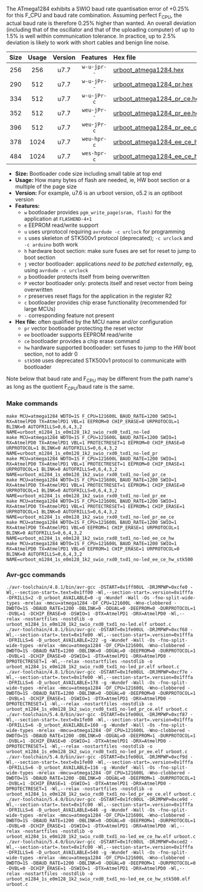 The ATmega1284 exhibits a SWIO baud rate quantisation error of +0.25% for this F_CPU and baud rate combination. Assuming perfect F<sub>CPU</sub>, the actual baud rate is therefore 0.25% higher than wanted. An overall deviation (including that of the oscillator and that of the uploading computer) of up to 1.5% is well within communication tolerance. In practice, up to 2.5% deviation is likely to work with short cables and benign line noise.

|Size|Usage|Version|Features|Hex file|
|:-:|:-:|:-:|:-:|:--|
|256|256|u7.7|`w-u-jpr--`|[urboot_atmega1284.hex](https://raw.githubusercontent.com/stefanrueger/urboot.hex/main/u7.7/cores/mightycore/atmega1284/watchdog_1_s/internal_oscillator/121600_hz/1200_baud/uart0_rxd0_txd1/no-led/urboot_atmega1284.hex)|
|290|512|u7.7|`w-u-jPr--`|[urboot_atmega1284_pr.hex](https://raw.githubusercontent.com/stefanrueger/urboot.hex/main/u7.7/cores/mightycore/atmega1284/watchdog_1_s/internal_oscillator/121600_hz/1200_baud/uart0_rxd0_txd1/no-led/urboot_atmega1284_pr.hex)|
|334|512|u7.7|`w-u-jPr-c`|[urboot_atmega1284_pr_ce.hex](https://raw.githubusercontent.com/stefanrueger/urboot.hex/main/u7.7/cores/mightycore/atmega1284/watchdog_1_s/internal_oscillator/121600_hz/1200_baud/uart0_rxd0_txd1/no-led/urboot_atmega1284_pr_ce.hex)|
|352|512|u7.7|`weu-jPr--`|[urboot_atmega1284_pr_ee.hex](https://raw.githubusercontent.com/stefanrueger/urboot.hex/main/u7.7/cores/mightycore/atmega1284/watchdog_1_s/internal_oscillator/121600_hz/1200_baud/uart0_rxd0_txd1/no-led/urboot_atmega1284_pr_ee.hex)|
|396|512|u7.7|`weu-jPr-c`|[urboot_atmega1284_pr_ee_ce.hex](https://raw.githubusercontent.com/stefanrueger/urboot.hex/main/u7.7/cores/mightycore/atmega1284/watchdog_1_s/internal_oscillator/121600_hz/1200_baud/uart0_rxd0_txd1/no-led/urboot_atmega1284_pr_ee_ce.hex)|
|378|1024|u7.7|`weu-hpr-c`|[urboot_atmega1284_ee_ce_hw.hex](https://raw.githubusercontent.com/stefanrueger/urboot.hex/main/u7.7/cores/mightycore/atmega1284/watchdog_1_s/internal_oscillator/121600_hz/1200_baud/uart0_rxd0_txd1/no-led/urboot_atmega1284_ee_ce_hw.hex)|
|484|1024|u7.7|`wes-hpr-c`|[urboot_atmega1284_ee_ce_hw_stk500.hex](https://raw.githubusercontent.com/stefanrueger/urboot.hex/main/u7.7/cores/mightycore/atmega1284/watchdog_1_s/internal_oscillator/121600_hz/1200_baud/uart0_rxd0_txd1/no-led/urboot_atmega1284_ee_ce_hw_stk500.hex)|

- **Size:** Bootloader code size including small table at top end
- **Usage:** How many bytes of flash are needed, ie, HW boot section or a multiple of the page size
- **Version:** For example, u7.6 is an urboot version, o5.2 is an optiboot version
- **Features:**
  + `w` bootloader provides `pgm_write_page(sram, flash)` for the application at `FLASHEND-4+1`
  + `e` EEPROM read/write support
  + `u` uses urprotocol requiring `avrdude -c urclock` for programming
  + `s` uses skeleton of STK500v1 protocol (deprecated); `-c urclock` and `-c arduino` both work
  + `h` hardware boot section: make sure fuses are set for reset to jump to boot section
  + `j` vector bootloader: applications *need to be patched externally*, eg, using `avrdude -c urclock`
  + `p` bootloader protects itself from being overwritten
  + `P` vector bootloader only: protects itself and reset vector from being overwritten
  + `r` preserves reset flags for the application in the register R2
  + `c` bootloader provides chip erase functionality (recommended for large MCUs)
  + `-` corresponding feature not present
- **Hex file:** often qualified by the MCU name and/or configuration
  + `pr` vector bootloader protecting the reset vector
  + `ee` bootloader supports EEPROM read/write
  + `ce` bootloader provides a chip erase command
  + `hw` hardware supported bootloader: set fuses to jump to the HW boot section, not to addr 0
  + `stk500` uses deprecated STK500v1 protocol to communicate with bootloader


Note below that baud rate and F<sub>CPU</sub> may be different from the path name's as long as the quotient F<sub>CPU</sub>/baud rate is the same.

### Make commands
```
make MCU=atmega1284 WDTO=1S F_CPU=121600L BAUD_RATE=1200 SWIO=1 RX=AtmelPD0 TX=AtmelPD1 VBL=1 EEPROM=0 CHIP_ERASE=0 URPROTOCOL=1 BLINK=0 AUTOFRILLS=0,6,4,3,2 NAME=urboot_m1284_1s_e0m128_1k2_swio_rxd0_txd1_no-led
make MCU=atmega1284 WDTO=1S F_CPU=121600L BAUD_RATE=1200 SWIO=1 RX=AtmelPD0 TX=AtmelPD1 VBL=1 PROTECTRESET=1 EEPROM=0 CHIP_ERASE=0 URPROTOCOL=1 BLINK=0 AUTOFRILLS=0,6,4,3,2 NAME=urboot_m1284_1s_e0m128_1k2_swio_rxd0_txd1_no-led_pr
make MCU=atmega1284 WDTO=1S F_CPU=121600L BAUD_RATE=1200 SWIO=1 RX=AtmelPD0 TX=AtmelPD1 VBL=1 PROTECTRESET=1 EEPROM=0 CHIP_ERASE=1 URPROTOCOL=1 BLINK=0 AUTOFRILLS=0,6,4,3,2 NAME=urboot_m1284_1s_e0m128_1k2_swio_rxd0_txd1_no-led_pr_ce
make MCU=atmega1284 WDTO=1S F_CPU=121600L BAUD_RATE=1200 SWIO=1 RX=AtmelPD0 TX=AtmelPD1 VBL=1 PROTECTRESET=1 EEPROM=1 CHIP_ERASE=0 URPROTOCOL=1 BLINK=0 AUTOFRILLS=0,6,4,3,2 NAME=urboot_m1284_1s_e0m128_1k2_swio_rxd0_txd1_no-led_pr_ee
make MCU=atmega1284 WDTO=1S F_CPU=121600L BAUD_RATE=1200 SWIO=1 RX=AtmelPD0 TX=AtmelPD1 VBL=1 PROTECTRESET=1 EEPROM=1 CHIP_ERASE=1 URPROTOCOL=1 BLINK=0 AUTOFRILLS=0,6,4,3,2 NAME=urboot_m1284_1s_e0m128_1k2_swio_rxd0_txd1_no-led_pr_ee_ce
make MCU=atmega1284 WDTO=1S F_CPU=121600L BAUD_RATE=1200 SWIO=1 RX=AtmelPD0 TX=AtmelPD1 VBL=0 EEPROM=1 CHIP_ERASE=1 URPROTOCOL=1 BLINK=0 AUTOFRILLS=0,6,4,3,2 NAME=urboot_m1284_1s_e0m128_1k2_swio_rxd0_txd1_no-led_ee_ce_hw
make MCU=atmega1284 WDTO=1S F_CPU=121600L BAUD_RATE=1200 SWIO=1 RX=AtmelPD0 TX=AtmelPD1 VBL=0 EEPROM=1 CHIP_ERASE=1 URPROTOCOL=0 BLINK=0 AUTOFRILLS=0,6,4,3,2 NAME=urboot_m1284_1s_e0m128_1k2_swio_rxd0_txd1_no-led_ee_ce_hw_stk500
```

### Avr-gcc commands
```
./avr-toolchain/4.8.1/bin/avr-gcc -DSTART=0x1ff00UL -DRJMPWP=0xcfe0 -Wl,--section-start=.text=0x1ff00 -Wl,--section-start=.version=0x1fffa -DFRILLS=2 -D_urboot_AVAILABLE=0 -g -Wundef -Wall -Os -fno-split-wide-types -mrelax -mmcu=atmega1284 -DF_CPU=121600L -Wno-clobbered -DWDTO=1S -DBAUD_RATE=1200 -DBLINK=0 -DDUAL=0 -DEEPROM=0 -DURPROTOCOL=1 -DVBL=1 -DCHIP_ERASE=0 -DSWIO=1 -DTX=AtmelPD1 -DRX=AtmelPD0 -Wl,--relax -nostartfiles -nostdlib -o urboot_m1284_1s_e0m128_1k2_swio_rxd0_txd1_no-led.elf urboot.c
./avr-toolchain/4.8.1/bin/avr-gcc -DSTART=0x1fe00UL -DRJMPWP=0xcf68 -Wl,--section-start=.text=0x1fe00 -Wl,--section-start=.version=0x1fffa -DFRILLS=6 -D_urboot_AVAILABLE=222 -g -Wundef -Wall -Os -fno-split-wide-types -mrelax -mmcu=atmega1284 -DF_CPU=121600L -Wno-clobbered -DWDTO=1S -DBAUD_RATE=1200 -DBLINK=0 -DDUAL=0 -DEEPROM=0 -DURPROTOCOL=1 -DVBL=1 -DCHIP_ERASE=0 -DSWIO=1 -DTX=AtmelPD1 -DRX=AtmelPD0 -DPROTECTRESET=1 -Wl,--relax -nostartfiles -nostdlib -o urboot_m1284_1s_e0m128_1k2_swio_rxd0_txd1_no-led_pr.elf urboot.c
./avr-toolchain/4.8.1/bin/avr-gcc -DSTART=0x1fe00UL -DRJMPWP=0xcf7e -Wl,--section-start=.text=0x1fe00 -Wl,--section-start=.version=0x1fffa -DFRILLS=6 -D_urboot_AVAILABLE=178 -g -Wundef -Wall -Os -fno-split-wide-types -mrelax -mmcu=atmega1284 -DF_CPU=121600L -Wno-clobbered -DWDTO=1S -DBAUD_RATE=1200 -DBLINK=0 -DDUAL=0 -DEEPROM=0 -DURPROTOCOL=1 -DVBL=1 -DCHIP_ERASE=1 -DSWIO=1 -DTX=AtmelPD1 -DRX=AtmelPD0 -DPROTECTRESET=1 -Wl,--relax -nostartfiles -nostdlib -o urboot_m1284_1s_e0m128_1k2_swio_rxd0_txd1_no-led_pr_ce.elf urboot.c
./avr-toolchain/5.4.0/bin/avr-gcc -DSTART=0x1fe00UL -DRJMPWP=0xcf87 -Wl,--section-start=.text=0x1fe00 -Wl,--section-start=.version=0x1fffa -DFRILLS=6 -D_urboot_AVAILABLE=160 -g -Wundef -Wall -Os -fno-split-wide-types -mrelax -mmcu=atmega1284 -DF_CPU=121600L -Wno-clobbered -DWDTO=1S -DBAUD_RATE=1200 -DBLINK=0 -DDUAL=0 -DEEPROM=1 -DURPROTOCOL=1 -DVBL=1 -DCHIP_ERASE=0 -DSWIO=1 -DTX=AtmelPD1 -DRX=AtmelPD0 -DPROTECTRESET=1 -Wl,--relax -nostartfiles -nostdlib -o urboot_m1284_1s_e0m128_1k2_swio_rxd0_txd1_no-led_pr_ee.elf urboot.c
./avr-toolchain/5.4.0/bin/avr-gcc -DSTART=0x1fe00UL -DRJMPWP=0xcf9d -Wl,--section-start=.text=0x1fe00 -Wl,--section-start=.version=0x1fffa -DFRILLS=6 -D_urboot_AVAILABLE=116 -g -Wundef -Wall -Os -fno-split-wide-types -mrelax -mmcu=atmega1284 -DF_CPU=121600L -Wno-clobbered -DWDTO=1S -DBAUD_RATE=1200 -DBLINK=0 -DDUAL=0 -DEEPROM=1 -DURPROTOCOL=1 -DVBL=1 -DCHIP_ERASE=1 -DSWIO=1 -DTX=AtmelPD1 -DRX=AtmelPD0 -DPROTECTRESET=1 -Wl,--relax -nostartfiles -nostdlib -o urboot_m1284_1s_e0m128_1k2_swio_rxd0_txd1_no-led_pr_ee_ce.elf urboot.c
./avr-toolchain/5.4.0/bin/avr-gcc -DSTART=0x1fc00UL -DRJMPWP=0xce9d -Wl,--section-start=.text=0x1fc00 -Wl,--section-start=.version=0x1fffa -DFRILLS=6 -D_urboot_AVAILABLE=646 -g -Wundef -Wall -Os -fno-split-wide-types -mrelax -mmcu=atmega1284 -DF_CPU=121600L -Wno-clobbered -DWDTO=1S -DBAUD_RATE=1200 -DBLINK=0 -DDUAL=0 -DEEPROM=1 -DURPROTOCOL=1 -DVBL=0 -DCHIP_ERASE=1 -DSWIO=1 -DTX=AtmelPD1 -DRX=AtmelPD0 -Wl,--relax -nostartfiles -nostdlib -o urboot_m1284_1s_e0m128_1k2_swio_rxd0_txd1_no-led_ee_ce_hw.elf urboot.c
./avr-toolchain/5.4.0/bin/avr-gcc -DSTART=0x1fc00UL -DRJMPWP=0xced2 -Wl,--section-start=.text=0x1fc00 -Wl,--section-start=.version=0x1fffa -DFRILLS=6 -D_urboot_AVAILABLE=540 -g -Wundef -Wall -Os -fno-split-wide-types -mrelax -mmcu=atmega1284 -DF_CPU=121600L -Wno-clobbered -DWDTO=1S -DBAUD_RATE=1200 -DBLINK=0 -DDUAL=0 -DEEPROM=1 -DURPROTOCOL=0 -DVBL=0 -DCHIP_ERASE=1 -DSWIO=1 -DTX=AtmelPD1 -DRX=AtmelPD0 -Wl,--relax -nostartfiles -nostdlib -o urboot_m1284_1s_e0m128_1k2_swio_rxd0_txd1_no-led_ee_ce_hw_stk500.elf urboot.c
```

